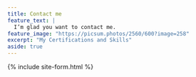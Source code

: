 ```yaml
---
title: Contact me
feature_text: |
  I’m glad you want to contact me.
feature_image: "https://picsum.photos/2560/600?image=258"
excerpt: "My Certifications and Skills"
aside: true
---
```




{% include site-form.html %}
